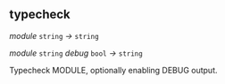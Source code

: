 ## typecheck

_module_&nbsp;`string` _&rarr;_&nbsp;`string`

_module_&nbsp;`string` _debug_&nbsp;`bool` _&rarr;_&nbsp;`string`

Typecheck MODULE, optionally enabling DEBUG output.
